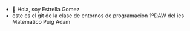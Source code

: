 - 👋 Hola, soy Estrella Gomez
- este es el git de la clase de entornos de programacion 1ºDAW del ies Matematico Puig Adam

<!---
xtreiag/xtreiag is a ✨ special ✨ repository because its `README.md` (this file) appears on your GitHub profile.
You can click the Preview link to take a look at your changes.
--->
